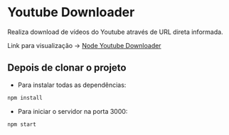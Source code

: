 # Youtube Downloader

Realiza download de vídeos do Youtube através de URL direta informada.

Link para visualização -> [Node Youtube Downloader](https://nodeytdownload.herokuapp.com/)


## Depois de clonar o projeto 
 - Para instalar todas as dependências:
```bash
npm install
```
 - Para iniciar o servidor na porta 3000:
```bash
npm start 
```

